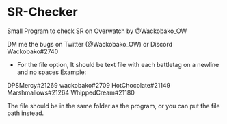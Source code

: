 # SR-Checker
Small Program to check SR on Overwatch
by @Wackobako_OW

DM me the bugs on Twitter (@Wackobako_OW) or Discord Wackobako#2740

- For the file option, It should be text file with each battletag on a newline and no spaces
  Example:

DPSMercy#21269
wackobako#2709
HotChocolate#21149
Marshmallows#21264
WhippedCream#21180
  
  
  The file should be in the same folder as the program, or you can put the file path instead.
